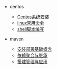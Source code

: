 * centos
  * [Centos系统安装](centos/1.介绍与安装部署)
  * [linux常用命令](centos/2.常用管理命令解析)
  * [shell脚本编写](centos/3.常用Shell编程命令)

* maven
  * [安装部署基础概念](maven/1.安装部署基础概念)
  * [依赖聚合与继承](maven/2.依赖聚合与继承)
  * [搭建管理与应用](maven/3.搭建管理与应用)